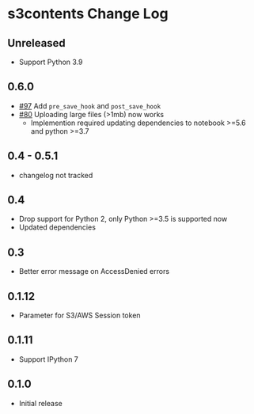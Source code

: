 # s3contents Change Log

## Unreleased

- Support Python 3.9

## 0.6.0

- [#97](https://github.com/danielfrg/s3contents/pull/97/) Add `pre_save_hook` and `post_save_hook`
- [#80](https://github.com/danielfrg/s3contents/pull/80) Uploading large files (>1mb) now works
    - Implemention required updating dependencies to notebook >=5.6 and python >=3.7

## 0.4 - 0.5.1

- changelog not tracked

## 0.4

- Drop support for Python 2, only Python >=3.5 is supported now
- Updated dependencies

## 0.3

- Better error message on AccessDenied errors

## 0.1.12

- Parameter for S3/AWS Session token

## 0.1.11

- Support IPython 7

## 0.1.0

- Initial release
